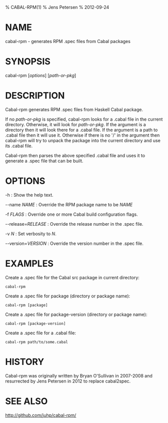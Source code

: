 % CABAL-RPM(1)
% Jens Petersen
% 2012-09-24

# NAME
cabal-rpm - generates RPM .spec files from Cabal packages

# SYNOPSIS
cabal-rpm [*options*] [*path-or-pkg*]

# DESCRIPTION
Cabal-rpm generates RPM .spec files from Haskell Cabal package.

If no *path-or-pkg* is specified, cabal-rpm looks for a .cabal file
in the current directory.  Otherwise, it will look for *path-or-pkg*.
If the argument is a directory then it will look there for a .cabal file.
If the argument is a path to .cabal file then it will use it.
Otherwise if there is no '/' in the argument then cabal-rpm
will try to unpack the package into the current directory and use
its .cabal file.

Cabal-rpm then parses the above specified .cabal file and
uses it to generate a .spec file that can be built.


# OPTIONS
-h
:   Show the help text.

--name *NAME*
:   Override the RPM package name to be *NAME*

-f *FLAGS*
: Override one or more Cabal build configuration flags.

--release=*RELEASE*
: Override the release number in the .spec file.

-v *N*
: Set verbosity to *N*.

--version=*VERSION*
: Override the version number in the .spec file.

# EXAMPLES
Create a .spec file for the Cabal src package in current directory:

    cabal-rpm

Create a .spec file for package (directory or package name):
 
    cabal-rpm [package]

Create a .spec file for package-version (directory or package name):

    cabal-rpm [package-version]

Create a .spec file for a .cabal file:

    cabal-rpm path/to/some.cabal

# HISTORY
Cabal-rpm was originally written by Bryan O'Sullivan in 2007-2008
and resurrected by Jens Petersen in 2012 to replace cabal2spec.

# SEE ALSO
<http://github.com/juhp/cabal-rpm/>
